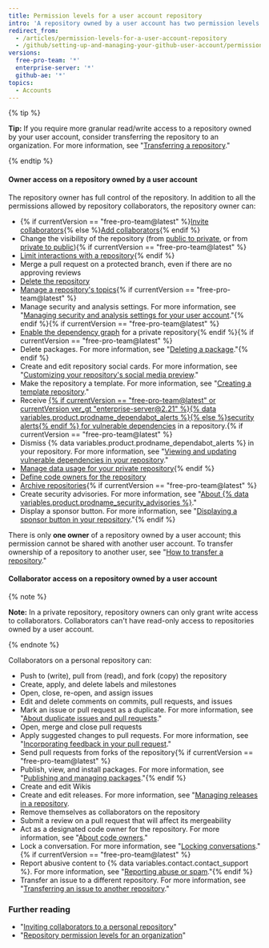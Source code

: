 ```yaml
---
title: Permission levels for a user account repository
intro: 'A repository owned by a user account has two permission levels: the *repository owner* and *collaborators*.'
redirect_from:
  - /articles/permission-levels-for-a-user-account-repository
  - /github/setting-up-and-managing-your-github-user-account/permission-levels-for-a-user-account-repository
versions:
  free-pro-team: '*'
  enterprise-server: '*'
  github-ae: '*'
topics:
  - Accounts
---
```

{% tip %}

**Tip:** If you require more granular read/write access to a repository owned by your user account, consider transferring the repository to an organization. For more information, see "[Transferring a repository](/articles/transferring-a-repository)."

{% endtip %}

#### Owner access on a repository owned by a user account

The repository owner has full control of the repository. In addition to all the permissions allowed by repository collaborators, the repository owner can:

- {% if currentVersion == "free-pro-team@latest" %}[Invite collaborators](/articles/inviting-collaborators-to-a-personal-repository){% else %}[Add collaborators](/articles/inviting-collaborators-to-a-personal-repository){% endif %}
- Change the visibility of the repository (from [public to private](/articles/making-a-public-repository-private), or from [private to public](/articles/making-a-private-repository-public)){% if currentVersion == "free-pro-team@latest" %}
- [Limit interactions with a repository](/articles/limiting-interactions-with-your-repository){% endif %}
- Merge a pull request on a protected branch, even if there are no approving reviews
- [Delete the repository](/articles/deleting-a-repository)
- [Manage a repository's topics](/articles/classifying-your-repository-with-topics){% if currentVersion == "free-pro-team@latest" %}
- Manage security and analysis settings. For more information, see "[Managing security and analysis settings for your user account](/github/setting-up-and-managing-your-github-user-account/managing-security-and-analysis-settings-for-your-user-account)."{% endif %}{% if currentVersion == "free-pro-team@latest" %}
- [Enable the dependency graph](/github/visualizing-repository-data-with-graphs/exploring-the-dependencies-and-dependents-of-a-repository) for a private repository{% endif %}{% if currentVersion == "free-pro-team@latest" %}
- Delete packages. For more information, see "[Deleting a package](/github/managing-packages-with-github-packages/deleting-a-package)."{% endif %}
- Create and edit repository social cards. For more information, see "[Customizing your repository's social media preview](/articles/customizing-your-repositorys-social-media-preview)."
- Make the repository a template. For more information, see "[Creating a template repository](/articles/creating-a-template-repository)."
- Receive [{% if currentVersion == "free-pro-team@latest" or currentVersion ver_gt "enterprise-server@2.21" %}{% data variables.product.prodname_dependabot_alerts %}{% else %}security alerts{% endif %} for vulnerable dependencies](/github/managing-security-vulnerabilities/about-alerts-for-vulnerable-dependencies) in a repository.{% if currentVersion == "free-pro-team@latest" %}
- Dismiss {% data variables.product.prodname_dependabot_alerts %} in your repository. For more information, see "[Viewing and updating vulnerable dependencies in your repository](/github/managing-security-vulnerabilities/viewing-and-updating-vulnerable-dependencies-in-your-repository)." 
- [Manage data usage for your private repository](/github/understanding-how-github-uses-and-protects-your-data/managing-data-use-settings-for-your-private-repository){% endif %}
- [Define code owners for the repository](/articles/about-code-owners)
- [Archive repositories](/articles/about-archiving-repositories){% if currentVersion == "free-pro-team@latest" %}
- Create security advisories. For more information, see "[About {% data variables.product.prodname_security_advisories %}](/github/managing-security-vulnerabilities/about-github-security-advisories)."
- Display a sponsor button. For more information, see "[Displaying a sponsor button in your repository](/articles/displaying-a-sponsor-button-in-your-repository)."{% endif %}

There is only **one owner** of a repository owned by a user account; this permission cannot be shared with another user account. To transfer ownership of a repository to another user, see "[How to transfer a repository](/articles/how-to-transfer-a-repository)."

#### Collaborator access on a repository owned by a user account

{% note %}

**Note:** In a private repository, repository owners can only grant write access to collaborators. Collaborators can't have read-only access to repositories owned by a user account.

{% endnote %}

Collaborators on a personal repository can:

- Push to (write), pull from (read), and fork (copy) the repository
- Create, apply, and delete labels and milestones
- Open, close, re-open, and assign issues
- Edit and delete comments on commits, pull requests, and issues
- Mark an issue or pull request as a duplicate. For more information, see "[About duplicate issues and pull requests](/articles/about-duplicate-issues-and-pull-requests)."
- Open, merge and close pull requests
- Apply suggested changes to pull requests. For more information, see "[Incorporating feedback in your pull request](/articles/incorporating-feedback-in-your-pull-request)."
- Send pull requests from forks of the repository{% if currentVersion == "free-pro-team@latest" %}
- Publish, view, and install packages. For more information, see "[Publishing and managing packages](/github/managing-packages-with-github-packages/publishing-and-managing-packages)."{% endif %}
- Create and edit Wikis
- Create and edit releases. For more information, see "[Managing releases in a repository](/github/administering-a-repository/managing-releases-in-a-repository).
- Remove themselves as collaborators on the repository
- Submit a review on a pull request that will affect its mergeability
- Act as a designated code owner for the repository. For more information, see "[About code owners](/articles/about-code-owners)."
- Lock a conversation. For more information, see "[Locking conversations](/articles/locking-conversations)."{% if currentVersion == "free-pro-team@latest" %}
- Report abusive content to {% data variables.contact.contact_support %}. For more information, see "[Reporting abuse or spam](/articles/reporting-abuse-or-spam)."{% endif %}
- Transfer an issue to a different repository. For more information, see "[Transferring an issue to another repository](/articles/transferring-an-issue-to-another-repository)."

### Further reading

- "[Inviting collaborators to a personal repository](/articles/inviting-collaborators-to-a-personal-repository)"
- "[Repository permission levels for an organization](/articles/repository-permission-levels-for-an-organization)"
